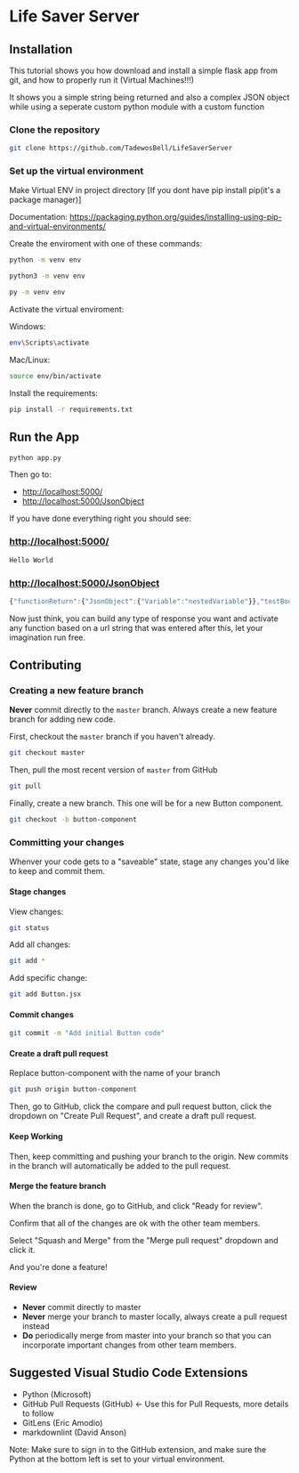 # Life Saver Server

## Installation

This tutorial shows you how download and install a simple flask app from git, and how to properly run it (Virtual Machines!!!)

It shows you a simple string being returned and also a complex JSON object while using a seperate custom python module with
a custom function

### Clone the repository

```sh
git clone https://github.com/TadewosBell/LifeSaverServer
```

### Set up the virtual environment

Make Virtual ENV in project directory [If you dont have pip install pip(it's a package manager)]

Documentation: <https://packaging.python.org/guides/installing-using-pip-and-virtual-environments/>

Create the enviroment with one of these commands:

```sh
python -m venv env
```

```sh
python3 -m venv env
```

```sh
py -m venv env
```

Activate the virtual enviroment:

Windows:

```sh
env\Scripts\activate
```

Mac/Linux:

```sh
source env/bin/activate
```

Install the requirements:

```sh
pip install -r requirements.txt
```

## Run the App

```sh
python app.py
```

Then go to:

* <http://localhost:5000/>
* <http://localhost:5000/JsonObject>

If you have done everything right you should see:

### <http://localhost:5000/>

```sh
Hello World
```

### <http://localhost:5000/JsonObject>

```js
{"functionReturn":{"JsonObject":{"Variable":"nestedVariable"}},"testBool":false,"testNumber":1,"testString":"1"}: for the JsonObject directory
```

Now just think, you can build any type of response you want and activate any function based on a url string that was entered after this, let your imagination run free.

## Contributing

### Creating a new feature branch

**Never** commit directly to the `master` branch. Always create a new feature branch for adding new code.

First, checkout the `master` branch if you haven't already.

```sh
git checkout master
```

Then, pull the most recent version of `master` from GitHub

```sh
git pull
```

Finally, create a new branch. This one will be for a new Button component.

```sh
git checkout -b button-component
```

### Committing your changes

Whenver your code gets to a "saveable" state, stage any changes you'd like to keep and commit them.

#### Stage changes

View changes:

```sh
git status
```

Add all changes:

```sh
git add *
```

Add specific change:

```sh
git add Button.jsx
```

#### Commit changes

```sh
git commit -m "Add initial Button code"
```

#### Create a draft pull request

Replace button-component with the name of your branch

```sh
git push origin button-component
```

Then, go to GitHub, click the compare and pull request button, click the dropdown on "Create Pull Request", and create a draft pull request.

#### Keep Working

Then, keep committing and pushing your branch to the origin. New commits in the branch will automatically be added to the pull request.

#### Merge the feature branch

When the branch is done, go to GitHub, and click "Ready for review".

Confirm that all of the changes are ok with the other team members.

Select "Squash and Merge" from the "Merge pull request" dropdown and click it.

And you're done a feature!

#### Review

* **Never** commit directly to master
* **Never** merge your branch to master locally, always create a pull request instead
* **Do** periodically merge from master into your branch so that you can incorporate important changes from other team members.

## Suggested Visual Studio Code Extensions

* Python (Microsoft)
* GitHub Pull Requests (GitHub) <- Use this for Pull Requests, more details to follow
* GitLens (Eric Amodio)
* markdownlint (David Anson)

Note: Make sure to sign in to the GitHub extension, and make sure the Python at the bottom left is set to your virtual environment.
